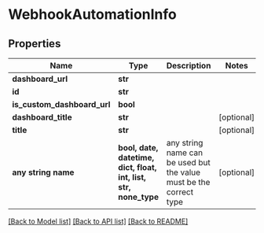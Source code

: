 # WebhookAutomationInfo


## Properties
Name | Type | Description | Notes
------------ | ------------- | ------------- | -------------
**dashboard_url** | **str** |  | 
**id** | **str** |  | 
**is_custom_dashboard_url** | **bool** |  | 
**dashboard_title** | **str** |  | [optional] 
**title** | **str** |  | [optional] 
**any string name** | **bool, date, datetime, dict, float, int, list, str, none_type** | any string name can be used but the value must be the correct type | [optional]

[[Back to Model list]](../README.md#documentation-for-models) [[Back to API list]](../README.md#documentation-for-api-endpoints) [[Back to README]](../README.md)


